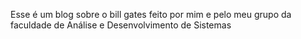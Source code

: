 Esse é um blog sobre o bill gates feito por mim e pelo meu grupo da faculdade de Análise e Desenvolvimento de Sistemas
